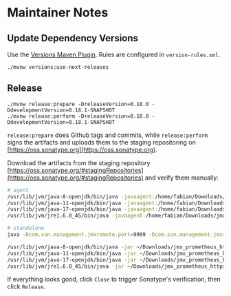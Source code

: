 # Maintainer Notes

## Update Dependency Versions

Use the [Versions Maven Plugin](https://www.mojohaus.org/versions-maven-plugin/index.html). Rules are configured in `version-rules.xml`.

```
./mvnw versions:use-next-releases
```

## Release

```
./mvnw release:prepare -DreleaseVersion=0.18.0 -DdevelopmentVersion=0.18.1-SNAPSHOT
./mvnw release:perform -DreleaseVersion=0.18.0 -DdevelopmentVersion=0.18.1-SNAPSHOT
```

`release:prepare` does Github tags and commits, while `release:perform` signs the artifacts and uploads them to the staging repositoring on [https://oss.sonatype.org](https://oss.sonatype.org).

Download the artifacts from the staging repository [https://oss.sonatype.org/#stagingRepositories](https://oss.sonatype.org/#stagingRepositories) and verify them manually:

```sh
# agent
/usr/lib/jvm/java-8-openjdk/bin/java -javaagent:/home/fabian/Downloads/jmx_prometheus_javaagent-0.18.0.jar=12345:./integration_tests/smoke_tests/src/request/resources/config.yml -jar integration_tests/jmx_example_application/target/jmx_example_application.jar
/usr/lib/jvm/java-11-openjdk/bin/java -javaagent:/home/fabian/Downloads/jmx_prometheus_javaagent-0.18.0.jar=12345:./integration_tests/smoke_tests/src/request/resources/config.yml -jar integration_tests/jmx_example_application/target/jmx_example_application.jar
/usr/lib/jvm/java-17-openjdk/bin/java -javaagent:/home/fabian/Downloads/jmx_prometheus_javaagent-0.18.0.jar=12345:./integration_tests/smoke_tests/src/request/resources/config.yml -jar integration_tests/jmx_example_application/target/jmx_example_application.jar
/usr/lib/jvm/jre1.6.0_45/bin/java -javaagent:/home/fabian/Downloads/jmx_prometheus_javaagent_java6-0.18.0.jar=12345:./integration_tests/smoke_tests/src/request/resources/config.yml -jar integration_tests/jmx_example_application/target/jmx_example_application.jar

# standalone
java -Dcom.sun.management.jmxremote.port=9999 -Dcom.sun.management.jmxremote.authenticate=false -Dcom.sun.management.jmxremote.ssl=false -jar integration_tests/jmx_example_application/target/jmx_example_application.jar

/usr/lib/jvm/java-8-openjdk/bin/java -jar ~/Downloads/jmx_prometheus_httpserver-0.18.0.jar 9000 ./integration_tests/smoke_tests/src/request/resources/config-httpserver.yml
/usr/lib/jvm/java-11-openjdk/bin/java -jar ~/Downloads/jmx_prometheus_httpserver-0.18.0.jar 9000 ./integration_tests/smoke_tests/src/request/resources/config-httpserver.yml
/usr/lib/jvm/java-17-openjdk/bin/java -jar ~/Downloads/jmx_prometheus_httpserver-0.18.0.jar 9000 ./integration_tests/smoke_tests/src/request/resources/config-httpserver.yml
/usr/lib/jvm/jre1.6.0_45/bin/java -jar ~/Downloads/jmx_prometheus_httpserver_java6-0.18.0.jar 9000 ./integration_tests/smoke_tests/src/request/resources/config-httpserver.yml
```

If everything looks good, click `Close` to trigger Sonatype's verification, then click `Release`.
